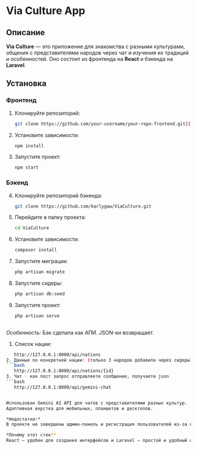 # Via Culture App

## Описание

**Via Culture** — это приложение для знакомства с разными культурами, общения с представителями народов через чат и изучения их традиций и особенностей. Оно состоит из фронтенда на **React** и бэкенда на **Laravel**.

## Установка

### Фронтенд

1. Клонируйте репозиторий:
   ```bash
   git clone https://github.com/your-username/your-repo-frontend.git](https://github.com/karlygaw/ViaCultureFrontend)

2. Установите зависимости:
   ```bash
   npm install
3. Запустите проект:
   ```bash
   npm start
### Бэкенд
4. Клонируйте репозиторий бэкенда:
   ```bash
   git clone https://github.com/karlygaw/ViaCulture.git
5. Перейдите в папку проекта:
   ```bash
   cd ViaCulture
6. Установите зависимости:
    ```bash
   composer install
7. Запустите миграции:
    ```bash
   php artisan migrate
8. Запустите сидеры:
   ```bash
   php artisan db:seed
9. Запустите проект:
   ```bash
   php artisan serve
 
   
*Особенность:*
Бэк сделала как АПИ. JSON-ки возвращает.
1. Список нации:
```bash
   http://127.0.0.1:8000/api/nations
2. Данные по конкретной нации: (только 3 народов добавила через сидеры)
```bash
   http://127.0.0.1:8000/api/nations/{id}
3. Чат - как пост запрос отправляете сообщение, получаете json
```bash
   http://127.0.0.1:8000/api/gemini-chat


Использован Gemini AI API для чатов с представителями разных культур.
Адаптивная верстка для мобильных, планшетов и десктопов.

*Недостатки:*
В проекте не завершены админ-панель и регистрация пользователей из-за нехватки времени.

*Почему этот стек?*
React — удобен для создания интерфейсов и Laravel — простой и удобный фреймворк для создания бэкенда и API.
